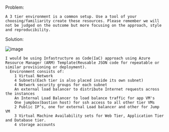 ﻿Problem:

    A 3 tier environment is a common setup. Use a tool of your choosing/familiarity create these resources. Please remember we will not be judged on the outcome but more focusing on the approach, style and reproducibility.

Solution:

![image](https://user-images.githubusercontent.com/3917151/176560214-d275822d-d125-43b2-88a0-0abeff4f7466.png)


    I would be using Infastructure as Code(IaC) approach using Azure Resource Manager (ARM) Template(Reusable JSON code for repeatable or similar provisioning or deployment).
      Environment consists of:
        1 Virtual Network
        4 Subnets(Each tier is also placed inside its own subnet)
        4 Network security groups for each subnet
        An external load balancer to distribute Internet requests across the instances
        An Internal Load Balancer to load balance traffic for app VM's
        One jumpbox(bastion host) for ssh access to all other tier VMs
        2 Public IP’s, one for external Load balancer and other for Jump VM
        3 Virtual Machine Availability sets for Web Tier, Application Tier and Database tier.
        4 storage accounts

